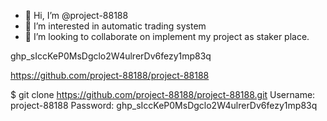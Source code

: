 - 👋 Hi, I’m @project-88188
- 👀 I’m interested in automatic trading system
- 💞️ I’m looking to collaborate on implement my project as staker place. 

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


https://github.com/project-88188/project-88188

$ git clone https://github.com/project-88188/project-88188.git
Username: project-88188
Password: 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

<!---
project-88188/project-88188 is a ✨ special ✨ repository because its `README.md` (this file) appears on your GitHub profile.
You can click the Preview link to take a look at your changes.
--->
